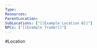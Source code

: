 ```yaml
---
Type: 
Resources:
ParentLocation: 
SubLocations: ["[[Example Location B]]"]
NPCs: ["[[Example Trader]]"]
---
```

#Location